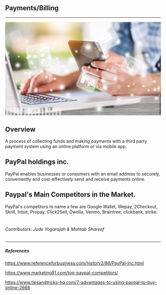 ## Payments/Billing
---
![image](digitalpayment.jpg)

## Overview 

A process of collecting funds and making payments with a third party payment system using an online platform or via mobile app.

## PayPal holdings inc.

PayPal enables businesses or consumers with an email address to securely, conveniently and cost-effectively send and receive payments online.

## Paypal's Main Competitors in the Market.
PayPal's competitors to name a few are Google Wallet, Wepay, 2Checkout, Skrill, Intuit, Propay, Click2Sell, Dwolla, Venmo, Braintree, clickbank, strike.


#
#

#
#
#




#

###### Contributors: Jude Yogarajah & Mahtab Shareef
---




##### References
https://www.referenceforbusiness.com/history2/86/PayPal-Inc.html

https://www.marketing91.com/top-paypal-competitors/

https://www.tipsandtricks-hq.com/7-advantages-to-using-paypal-to-buy-online-2668